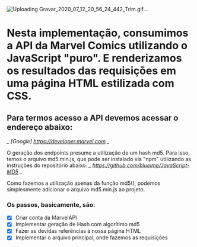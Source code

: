 ![Uploading Gravar_2020_07_12_20_56_24_442_Trim.gif…]()


# Nesta implementação, consumimos a API da Marvel Comics utilizando o JavaScript "puro". E renderizamos os resultados das requisições em uma página HTML estilizada com CSS.
## Para termos acesso a API devemos acessar o endereço abaixo: 
*_ [Google] https://developer.marvel.com _*

O geração dos endpoints presume a utilização de um hash md5. Para isso, temos o arquivo md5.min.js, que pode ser instalado via "npm" utilizando as instruções do repositório abaixo: 
*_ https://github.com/blueimp/JavaScript-MD5 _*

Como fazemos a utilização apenas da função md5(), podemos simplesmente adicionar o arquivo md5.min.js ao projeto.

### Os passos, basicamente, são:
- [x] Criar conta da MarvelAPI
- [x] Implementar geração de Hash com algorítimo md5
- [x] Fazer as devidas referências à nossa página HTML
- [x] Implementar o arquivo principal, onde fazemos as requisições
